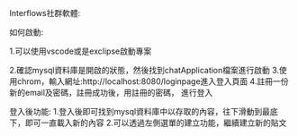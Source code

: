 Interflows社群軟體:

如何啟動:

1.可以使用vscode或是exclipse啟動專案

2.確認mysql資料庫是開啟的狀態，然後找到chatApplication檔案進行啟動
3.使用chrom，輸入網址:http://localhost:8080/loginpage進入登入頁面
4.註冊一份新的email及密碼，註冊成功後，用註冊的密碼， 進行登入

登入後功能:
1.登入後即可找到mysql資料庫中以存取的內容，往下滑動到最底下，即可一直載入新的內容
2.可以透過左側選單的建立功能，繼續建立新的貼文
